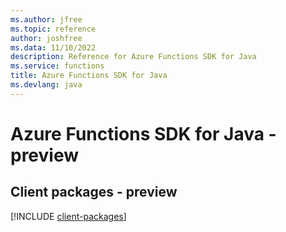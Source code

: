 ```yaml
---
ms.author: jfree
ms.topic: reference
author: joshfree
ms.data: 11/10/2022
description: Reference for Azure Functions SDK for Java
ms.service: functions
title: Azure Functions SDK for Java
ms.devlang: java
---
```

# Azure Functions SDK for Java - preview

## Client packages - preview
[!INCLUDE [client-packages](functions-client-index.md)]